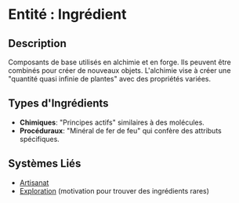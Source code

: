 # Entité : Ingrédient

## Description
Composants de base utilisés en alchimie et en forge. Ils peuvent être combinés pour créer de nouveaux objets. L'alchimie vise à créer une "quantité quasi infinie de plantes" avec des propriétés variées.

## Types d'Ingrédients
- **Chimiques**: "Principes actifs" similaires à des molécules.
- **Procéduraux**: "Minéral de fer de feu" qui confère des attributs spécifiques.

## Systèmes Liés
- [Artisanat](../Systems/Crafting.md)
- [Exploration](../Systems/Exploration.md) (motivation pour trouver des ingrédients rares)